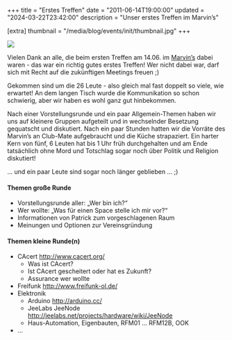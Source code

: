+++
title = "Erstes Treffen"
date = "2011-06-14T19:00:00"
updated = "2024-03-22T23:42:00"
description = "Unser erstes Treffen im Marvin’s"

[extra]
thumbnail = "/media/blog/events/init/thumbnail.jpg"
+++

![](/media/blog/events/init/marvins_entrance.jpg)

Vielen Dank an alle, die beim ersten Treffen am 14.06. im [Marvin’s](http://www.marvins.de/) dabei waren - das war ein
richtig gutes erstes Treffen! Wer nicht dabei war, darf sich mit Recht auf die zukünftigen Meetings freuen ;)

Gekommen sind um die 26 Leute - also gleich mal fast doppelt so viele, wie erwartet! An dem langen Tisch wurde die Kommunikation so schon schwierig, aber wir haben es wohl ganz gut hinbekommen.

Nach einer Vorstellungsrunde und ein paar Allgemein-Themen haben wir uns auf kleinere Gruppen aufgeteilt und in wechselnder Besetzung gequatscht und diskutiert. Nach ein paar Stunden hatten wir die Vorräte des Marvin’s an Club-Mate aufgebraucht und die Küche strapaziert. Ein harter Kern von fünf, 6 Leuten hat bis 1 Uhr früh durchgehalten und am Ende tatsächlich ohne Mord und Totschlag sogar noch über Politik und Religion diskutiert!

... und ein paar Leute sind sogar noch länger geblieben ... ;)

#### Themen große Runde

* Vorstellungsrunde aller: „Wer bin ich?“
* Wer wollte: „Was für einen Space stelle ich mir vor?“
* Informationen von Patrick zum vorgeschlagenen Raum
* Meinungen und Optionen zur Vereinsgründung

#### Themen kleine Runde(n)

* CAcert http://www.cacert.org/
    * Was ist CAcert?
    * Ist CAcert gescheitert oder hat es Zukunft?
    * Assurance wer wollte
* Freifunk http://www.freifunk-ol.de/
* Elektronik
    * Arduino http://arduino.cc/
    * JeeLabs JeeNode http://jeelabs.net/projects/hardware/wiki/JeeNode
    * Haus-Automation, Eigenbauten, RFM01 ... RFM12B, OOK
* ...
